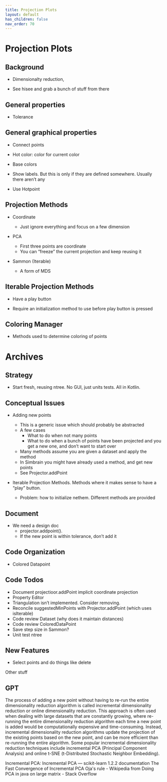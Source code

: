 ```yaml
---
title: Projection Plots
layout: default
has_children: false
nav_order: 70
---
```


# Projection Plots

## Background

* Dimensionalty reduction,

* See hisee and grab a bunch of stuff from there

## General properties

* Tolerance

## General graphical properties

* Connect points

* Hot color: color for current color

* Base colors

* Show labels. But this is only if they are defined somewhere. Usually there aren’t any

* Use Hotpoint

## Projection Methods

* Coordinate
    * Just ignore everything and focus on a few dimension

* PCA
    * First three points are coordinate
    * You can “freeze” the current projection and keep reusing it

* Sammon  (Iterable)
    * A form of MDS

## Iterable Projection Methods

* Have a play button

* Require an initialization method to use before play button is pressed

## Coloring Manager

* Methods used to determine coloring of points

# Archives

## Strategy 

* Start fresh, reusing ntree.  No GUI, just units tests. All in Kotlin.

## Conceptual Issues

* Adding new points
    * This is a generic issue which should probably be abstracted
    * A few cases
        * What to do when not many points
        * What to do when a bunch of points have been projected and you get a new one, and don’t want to start over
    * Many methods assume you are given a dataset and apply the method
    * In Simbrain you might have already used a method, and get new points
    * See Projector.addPoint

* Iterable Projection Methods. Methods where it makes sense to have a “play” button.
    * Problem: how to initialize nethem. Different methods are provided

## Document

* We need a design doc 
    * projector.addpoint(). 
    * If the  new point is within tolerance, don’t add it

## Code Organization

* Colored Datapoint

## Code Todos
* Document projectioor.addPoint implicit coordinate projection 
* Property Editor
* Triangulation isn’t implemented. Consider removing.
* Reconcile suggestedMinPoints with Projector.addPoint (which uses isIterable)
* Code review Dataset (why does it maintain distances)
* Code review ColoredDataPoint
* Save step size in Sammon?
* Unit test ntree

## New Features

* Select points and do things like delete

Other stuff

## GPT

The process of adding a new point without having to re-run the entire dimensionality reduction algorithm is called incremental dimensionality reduction or online dimensionality reduction.
This approach is often used when dealing with large datasets that are constantly growing, where re-running the entire dimensionality reduction algorithm each time a new point is added would be computationally expensive and time-consuming. Instead, incremental dimensionality reduction algorithms update the projection of the existing points based on the new point, and can be more efficient than re-running the entire algorithm.
Some popular incremental dimensionality reduction techniques include incremental PCA (Principal Component Analysis) and online t-SNE (t-Distributed Stochastic Neighbor Embedding).

Incremental PCA: Incremental PCA — scikit-learn 1.2.2 documentation
The Fast Convergence of Incremental PCA
Oja's rule - Wikipedia from Doing PCA in java on large matrix - Stack Overflow
